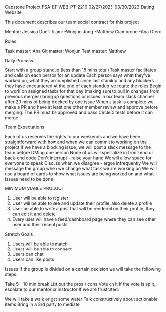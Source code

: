 Capstone Project FSA-ET-WEB-PT-2210
02/27/2023-03/30/2023
Dating Website

This document describes our team social contract for this project

Mentor: Jessica Duell
Team:
-Wonjun Jung
-Matthew Giambrone
-Ana Otero

Roles:

Task master: Ana
Git master: Wonjun
Test master: Matthew

Daily Process

Start with a group standup (less than 15 mins total)
Task master facilitates and calls on each person for an update
Each person says what they've worked on, what they accomplished since last standup and any blockers they have encountered
At the end of each standup we rotate the roles
Begin to work on assigned tasks for that day (making sure to pull in changes from previous merges)
bring up questions or issues in our team slack channel after 20 mins of being blocked by one issue
When a task is complete we make a PR and have at least one other member review and approve before merging.
The PR must be approved and pass CircleCi tests before it can merge

Team Expectations

Each of us reserves the rights to our weekends and we have been straightforward with how and when we can commit to working on the project
If we have a blocking issue, we will post a slack message to the team before DMing one person
None of us will specialize in front-end or back-end code
Don't interrupt - raise your hand
We will allow space for everyone to speak
Discuss when we disagree - argue infrequently
We will message the group when we change what task we are working on
We will use a board of cards to show what issues are being worked on and what issues need to be done

MINIMUM VIABLE PRODUCT

1. User will be able to register
2. User will be able to see and update their profile, also delete a profile
3. User be able to write a post that will be rendered on their profile, they can edit it and delete
4. Every user will have a feed/dashboard page where they can see other user and their recent posts

Stretch Goals

1. Users will be able to match
2. Users will be able to connect
3. Users can chat
4. Users can like posts

Issues
If the group is divided on a certain decision we will take the following steps:

Take 5 - 10 min break
List out the pros / cons
Vote on it
If the vote is split, escalate to our mentor or instructor
If we are frustrated:

We will take a walk or get some water
Talk constructively about actionable items
Bring in a 3rd party to mediate
